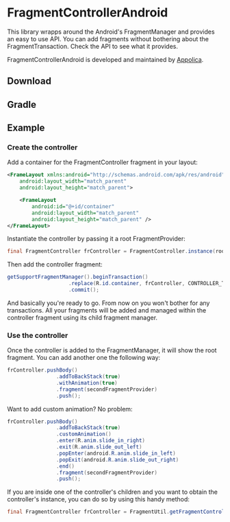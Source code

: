 # FragmentControllerAndroid

This library wrapps around the Android's FragmentManager and provides an easy to use API. You can add fragments without bothering about the FragmentTransaction. Check the API to see what it provides.

FragmentControllerAndroid is developed and maintained by [Appolica](http://www.appolica.com/).

## Download

## Gradle

## Example

### Create the controller

Add a container for the FragmentController fragment in your layout:

```xml
<FrameLayout xmlns:android="http://schemas.android.com/apk/res/android"
    android:layout_width="match_parent"
    android:layout_height="match_parent">

    <FrameLayout
        android:id="@+id/container"
        android:layout_width="match_parent"
        android:layout_height="match_parent" />
</FrameLayout>
```
Instantiate the controller by passing it a root FragmentProvider:
```java
final FragmentController frController = FragmentController.instance(rootProvider);
```

Then add the controller fragment:
```java
getSupportFragmentManager().beginTransaction()
                    .replace(R.id.container, frController, CONTROLLER_TAG)
                    .commit();
```

And basically you're ready to go. From now on you won't bother for any transactions. All your fragments will be added and managed within the controller fragment using its child fragment manager. 

### Use the controller
Once the controller is added to the FragmentManager, it will show the root fragment. You can add another one the following way:

```java
frController.pushBody()
                .addToBackStack(true)
                .withAnimation(true)
                .fragment(secondFragmentProvider)
                .push();
```

Want to add custom animation? No problem:
```java
frController.pushBody()
                .addToBackStack(true)
                .customAnimation()
                .enter(R.anim.slide_in_right)
                .exit(R.anim.slide_out_left)
                .popEnter(android.R.anim.slide_in_left)
                .popExit(android.R.anim.slide_out_right)
                .end()
                .fragment(secondFragmentProvider)
                .push();
```

If you are inside one of the controller's children and you want to obtain the controller's instance, you can do so by using
this handy method:
```java
final FragmentController frController = FragmentUtil.getFragmentController(this);
```


